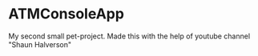 # ATMConsoleApp
My second small pet-project. Made this with the help of youtube channel "Shaun Halverson"

